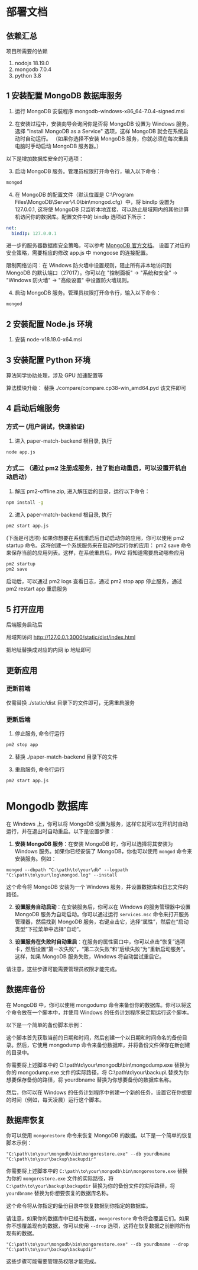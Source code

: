 # 部署文档

## 依赖汇总
项目所需要的依赖
1. nodojs 18.19.0
2. mongodb 7.0.4
3. python 3.8

## 1 安装配置 MongoDB 数据库服务

1. 运行 MongoDB 安装程序 mongodb-windows-x86_64-7.0.4-signed.msi

2. 在安装过程中，安装向导会询问你是否将 MongoDB 设置为 Windows 服务。选择 "Install MongoDB as a Service" 选项，这样 MongoDB 就会在系统启动时自动运行。
（如果你选择不安装 MongoDB 服务，你就必须在每次重启电脑时手动启动 MongoDB 服务器。）

以下是增加数据库安全的可选项：

3. 启动 MongoDB 服务。管理员权限打开命令行，输入以下命令：

```bash
mongod
```

4. 在 MongoDB 的配置文件（默认位置是 C:\Program Files\MongoDB\Server\4.0\bin\mongod.cfg）中，将 bindIp 设置为 127.0.0.1, 这将使 MongoDB 只监听本地连接，可以防止局域网内的其他计算机访问你的数据库。配置文件中的 bindIp 选项如下所示：

```yml
net:
  bindIp: 127.0.0.1
```

进一步的服务器数据库安全策略，可以参考 [MongoDB 官方文档](https://docs.mongodb.com/manual/administration/security-checklist/)。
设置了对应的安全策略，需要相应的修改 app.js 中 mongoose 的连接配置。

限制网络访问：在 Windows 防火墙中设置规则，阻止所有非本地访问到 MongoDB 的默认端口（27017）。你可以在 "控制面板" -> "系统和安全" -> "Windows 防火墙" -> "高级设置" 中设置防火墙规则。

4. 启动 MongoDB 服务。管理员权限打开命令行，输入以下命令：

```bash
mongod
```

## 2 安装配置 Node.js 环境
1. 安装 node-v18.19.0-x64.msi

## 3 安装配置 Python 环境 
算法同学协助处理，涉及 GPU 加速配置等

算法模块升级：
替换 ./compare/compare.cp38-win_amd64.pyd 该文件即可

## 4 启动后端服务
### 方式一 (用户调试，快速验证)
1. 进入 paper-match-backend 根目录, 执行

```bash
node app.js
```

### 方式二 （通过 pm2 注册成服务，挂了能自动重启，可以设置开机自动启动）
1. 解压 pm2-offline.zip, 进入解压后的目录，运行以下命令：

```bash
npm install -g
```

2. 进入 paper-match-backend 根目录, 执行

```bash
pm2 start app.js
```

(下面是可选项)
如果你想要在系统重启后自动启动你的应用，你可以使用 pm2 startup 命令。这将创建一个系统服务来在启动时运行你的应用：
pm2 save 命令来保存当前的应用列表。这样，在系统重启后，PM2 将知道需要启动哪些应用

  ```bash
  pm2 startup
  pm2 save
  ```

启动后，可以通过 pm2 logs 查看日志，通过 pm2 stop app 停止服务，通过 pm2 restart app 重启服务

## 5 打开应用
后端服务启动后

局域网访问
http://127.0.0.1:3000/static/dist/index.html

把地址替换成对应的内网 ip 地址即可

## 更新应用

### 更新前端
仅需替换 ./static/dist 目录下的文件即可，无需重启服务

### 更新后端
1. 停止服务, 命令行运行
```bash
pm2 stop app
```

2. 替换 ./paper-match-backend 目录下的文件

3. 重启服务, 命令行运行
```bash
pm2 start app.js
```

# Mongodb 数据库

在 Windows 上，你可以将 MongoDB 设置为服务，这样它就可以在开机时自动运行，并在退出时自动重启。以下是设置步骤：

1. **安装 MongoDB 服务**：在安装 MongoDB 时，你可以选择将其安装为 Windows 服务。如果你已经安装了 MongoDB，你也可以使用 `mongod` 命令来安装服务。例如：

```shell
mongod --dbpath "C:\path\to\your\db" --logpath "C:\path\to\your\log\mongod.log" --install
```

这个命令将 MongoDB 安装为一个 Windows 服务，并设置数据库和日志文件的路径。

2. **设置服务自动启动**：在安装服务后，你可以在 Windows 的服务管理器中设置 MongoDB 服务为自动启动。你可以通过运行 `services.msc` 命令来打开服务管理器，然后找到 MongoDB 服务，右键点击它，选择“属性”，然后在“启动类型”下拉菜单中选择“自动”。

3. **设置服务在失败时自动重启**：在服务的属性窗口中，你可以点击“恢复”选项卡，然后设置“第一次失败”，“第二次失败”和“后续失败”为“重新启动服务”。这样，如果 MongoDB 服务失败，Windows 将自动尝试重启它。

请注意，这些步骤可能需要管理员权限才能完成。

## 数据库备份

在 MongoDB 中，你可以使用 mongodump 命令来备份你的数据库。你可以将这个命令放在一个脚本中，并使用 Windows 的任务计划程序来定期运行这个脚本。

以下是一个简单的备份脚本示例：

这个脚本首先获取当前的日期和时间，然后创建一个以日期和时间命名的备份目录。然后，它使用 mongodump 命令来备份数据库，并将备份文件保存在新创建的目录中。

你需要将上述脚本中的 C:\path\to\your\mongodb\bin\mongodump.exe 替换为你的 mongodump.exe 文件的实际路径，将 C:\path\to\your\backup\ 替换为你想要保存备份的路径，将 yourdbname 替换为你想要备份的数据库名称。

然后，你可以在 Windows 的任务计划程序中创建一个新的任务，设置它在你想要的时间（例如，每天凌晨）运行这个脚本。

## 数据库恢复

你可以使用 `mongorestore` 命令来恢复 MongoDB 的数据。以下是一个简单的恢复脚本示例：

```shell
"C:\path\to\your\mongodb\bin\mongorestore.exe" --db yourdbname "C:\path\to\your\backup\backupdir"
```

你需要将上述脚本中的 `C:\path\to\your\mongodb\bin\mongorestore.exe` 替换为你的 `mongorestore.exe` 文件的实际路径，将 `C:\path\to\your\backup\backupdir` 替换为你的备份文件的实际路径，将 `yourdbname` 替换为你想要恢复的数据库名称。

这个命令将从你指定的备份目录中恢复数据到你指定的数据库。

请注意，如果你的数据库中已经有数据，`mongorestore` 命令将会覆盖它们。如果你不想覆盖现有的数据，你可以使用 `--drop` 选项，这将在恢复数据之前删除所有现有的数据。

```shell
"C:\path\to\your\mongodb\bin\mongorestore.exe" --db yourdbname --drop "C:\path\to\your\backup\backupdir"
```

这些步骤可能需要管理员权限才能完成。
